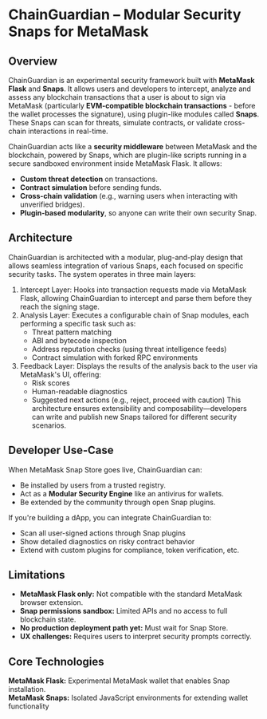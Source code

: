 # ChainGuardian – Modular Security Snaps for MetaMask

## Overview
ChainGuardian is an experimental security framework built with **MetaMask Flask** and **Snaps**. It allows users and developers to intercept, analyze and assess any blockchain transactions that a user is about to sign via MetaMask (particularly **EVM-compatible blockchain transactions** - before the wallet processes the signature), using plugin-like modules called **Snaps**. These Snaps can scan for threats, simulate contracts, or validate cross-chain interactions in real-time.  

ChainGuardian acts like a **security middleware** between MetaMask and the blockchain, powered by Snaps, which are plugin-like scripts running in a secure sandboxed environment inside MetaMask Flask.
It allows:
-   **Custom threat detection** on transactions.
-   **Contract simulation** before sending funds.
-   **Cross-chain validation** (e.g., warning users when interacting with unverified bridges).
-   **Plugin-based modularity**, so anyone can write their own security Snap.

## Architecture
ChainGuardian is architected with a modular, plug-and-play design that allows seamless integration of various Snaps, each focused on specific security tasks. The system operates in three main layers: 
1. Intercept Layer:
    Hooks into transaction requests made via MetaMask Flask, allowing ChainGuardian to intercept and parse them before they reach the signing stage. 
2. Analysis Layer:
    Executes a configurable chain of Snap modules, each performing a specific task such as: 
    -   Threat pattern matching
    -   ABI and bytecode inspection
    -   Address reputation checks (using threat intelligence feeds)
    -   Contract simulation with forked RPC environments
3. Feedback Layer:
    Displays the results of the analysis back to the user via MetaMask's UI, offering:
    -   Risk scores
    -   Human-readable diagnostics
    -   Suggested next actions (e.g., reject, proceed with caution)
This architecture ensures extensibility and composability—developers can write and publish new Snaps tailored for different security scenarios. 

## Developer Use-Case
When MetaMask Snap Store goes live, ChainGuardian can:
-   Be installed by users from a trusted registry.
-   Act as a **Modular Security Engine** like an antivirus for wallets.
-   Be extended by the community through open Snap plugins.

If you're building a dApp, you can integrate ChainGuardian to:
-   Scan all user-signed actions through Snap plugins
-   Show detailed diagnostics on risky contract behavior
-   Extend with custom plugins for compliance, token verification, etc.

## Limitations
-   **MetaMask Flask only:** Not compatible with the standard MetaMask browser extension.
-   **Snap permissions sandbox:** Limited APIs and no access to full blockchain state.
-   **No production deployment path yet:** Must wait for Snap Store.
-   **UX challenges:** Requires users to interpret security prompts correctly.


## Core Technologies
**MetaMask Flask:** Experimental MetaMask wallet that enables Snap installation.  
**MetaMask Snaps:** Isolated JavaScript environments for extending wallet functionality